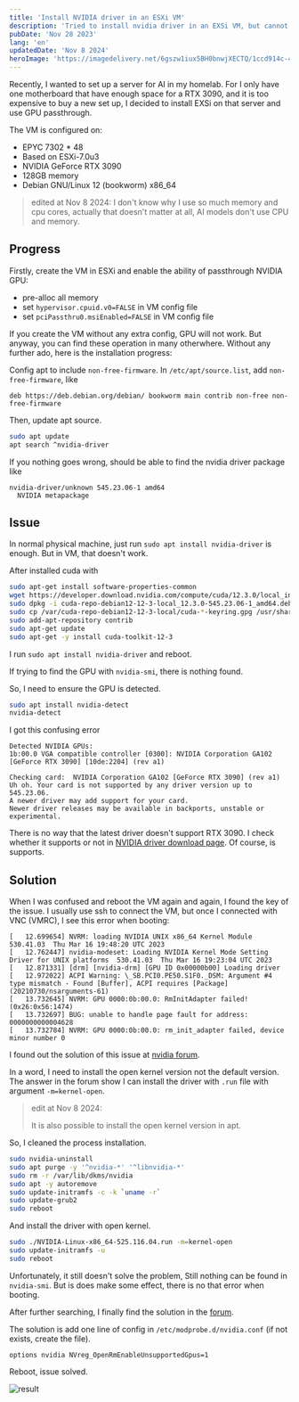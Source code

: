 ```yaml
---
title: 'Install NVIDIA driver in an ESXi VM'
description: 'Tried to install nvidia driver in an EXSi VM, but cannot find the GPU in nvidia-smi. The issue is solved with solution in the nvidia forum.'
pubDate: 'Nov 28 2023'
lang: 'en'
updatedDate: 'Nov 8 2024'
heroImage: 'https://imagedelivery.net/6gszw1iux5BH0bnwjXECTQ/1ccd914c-455c-4eee-8bde-b28aae802100/small'
---
```


Recently, I wanted to set up a server for AI in my homelab. For I only have one motherboard that have enough space for a RTX 3090,
and it is too expensive to buy a new set up, I decided to install EXSi on that server and use GPU passthrough.

The VM is configured on:

+ EPYC 7302 * 48
+ Based on ESXi-7.0u3
+ NVIDIA GeForce RTX 3090
+ 128GB memory
+ Debian GNU/Linux 12 (bookworm) x86_64

> edited at Nov 8 2024: I don't know why I use so much memory and cpu cores, 
> actually that doesn't matter at all, AI models don't use CPU and memory.

## Progress

Firstly, create the VM in ESXi and enable the ability of passthrough NVIDIA GPU:

+ pre-alloc all memory
+ set `hypervisor.cpuid.v0=FALSE` in VM config file
+ set `pciPassthru0.msiEnabled=FALSE` in VM config file

If you create the VM without any extra config, GPU will not work. 
But anyway, you can find these operation in many otherwhere.
Without any further ado, here is the installation progress:

Config apt to include `non-free-firmware`. In `/etc/apt/source.list`, add `non-free-firmware`, like

```
deb https://deb.debian.org/debian/ bookworm main contrib non-free non-free-firmware
```

Then, update apt source.

```bash
sudo apt update
apt search ^nvidia-driver
```

If you nothing goes wrong, should be able to find the nvidia driver package like

```
nvidia-driver/unknown 545.23.06-1 amd64
  NVIDIA metapackage
```

## Issue

In normal physical machine, just run `sudo apt install nvidia-driver` is enough. But in VM, that doesn't work.

After installed cuda with 

```bash
sudo apt-get install software-properties-common
wget https://developer.download.nvidia.com/compute/cuda/12.3.0/local_installers/cuda-repo-debian12-12-3-local_12.3.0-545.23.06-1_amd64.deb
sudo dpkg -i cuda-repo-debian12-12-3-local_12.3.0-545.23.06-1_amd64.deb
sudo cp /var/cuda-repo-debian12-12-3-local/cuda-*-keyring.gpg /usr/share/keyrings/
sudo add-apt-repository contrib
sudo apt-get update
sudo apt-get -y install cuda-toolkit-12-3
```

I run `sudo apt install nvidia-driver` and reboot.

If trying to find the GPU with `nvidia-smi`, there is nothing found.

So, I need to ensure the GPU is detected.

```bash
sudo apt install nvidia-detect
nvidia-detect
```

I got this confusing error

```
Detected NVIDIA GPUs:
1b:00.0 VGA compatible controller [0300]: NVIDIA Corporation GA102 [GeForce RTX 3090] [10de:2204] (rev a1)

Checking card:  NVIDIA Corporation GA102 [GeForce RTX 3090] (rev a1)
Uh oh. Your card is not supported by any driver version up to 545.23.06.
A newer driver may add support for your card.
Newer driver releases may be available in backports, unstable or experimental.
```

There is no way that the latest driver doesn't support RTX 3090. I check whether it supports or not in [NVIDIA driver download page](https://www.nvidia.com/Download/driverResults.aspx/212964/en-us/). Of course, is supports.

## Solution

When I was confused and reboot the VM again and again, I found the key of the issue. I usually use ssh to connect the VM, but once I connected with VNC (VMRC), I see this error when booting:

```
[   12.699654] NVRM: loading NVIDIA UNIX x86_64 Kernel Module  530.41.03  Thu Mar 16 19:48:20 UTC 2023
[   12.762447] nvidia-modeset: Loading NVIDIA Kernel Mode Setting Driver for UNIX platforms  530.41.03  Thu Mar 16 19:23:04 UTC 2023
[   12.871331] [drm] [nvidia-drm] [GPU ID 0x00000b00] Loading driver
[   12.972022] ACPI Warning: \_SB.PCI0.PE50.S1F0._DSM: Argument #4 type mismatch - Found [Buffer], ACPI requires [Package] (20210730/nsarguments-61)
[   13.732645] NVRM: GPU 0000:0b:00.0: RmInitAdapter failed! (0x26:0x56:1474)
[   13.732697] BUG: unable to handle page fault for address: 0000000000004628
[   13.732784] NVRM: GPU 0000:0b:00.0: rm_init_adapter failed, device minor number 0
```

I found out the solution of this issue at [nvidia forum](https://forums.developer.nvidia.com/t/solved-rminitadapter-failed-to-load-530-41-03-or-any-nvidia-modules-other-than-450-236-01-linux-via-esxi-7-0u3-passthrough-pci-gtx-1650/253239/2).

In a word, I need to install the open kernel version not the default version. The answer in the forum show I can install the driver with `.run` file with argument `-m=kernel-open`.

> edit at Nov 8 2024:
>
> It is also possible to install the open kernel version in apt.

So, I cleaned the process installation.

```bash
sudo nvidia-uninstall
sudo apt purge -y '^nvidia-*' '^libnvidia-*'
sudo rm -r /var/lib/dkms/nvidia
sudo apt -y autoremove
sudo update-initramfs -c -k `uname -r`
sudo update-grub2
sudo reboot
```

And install the driver with open kernel.

```bash
sudo ./NVIDIA-Linux-x86_64-525.116.04.run -m=kernel-open
sudo update-initramfs -u
sudo reboot
```

Unfortunately, it still doesn't solve the problem, Still nothing can be found in `nvidia-smi`. But is does make some effect, there is no that error when booting.

After further searching, I finally find the solution in the [forum](https://forums.developer.nvidia.com/t/nvidia-smi-got-no-devices-were-found-after-nvidia-driver-525-installation-on-ubuntu-20-04-running-with-esxi8-0-passthrough-gtx1650/245142).

The solution is add one line of config in `/etc/modprobe.d/nvidia.conf` (if not exists, create the file).

```
options nvidia NVreg_OpenRmEnableUnsupportedGpus=1
```

Reboot, issue solved.

![result](https://imagedelivery.net/6gszw1iux5BH0bnwjXECTQ/cde3baea-80be-4404-0917-8b9d1b718900/small)